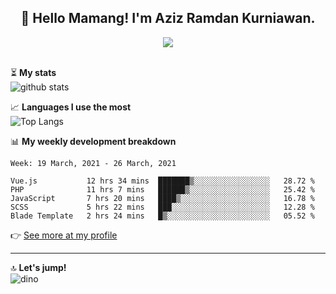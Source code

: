 <h2 align="center">👋 Hello Mamang! I'm Aziz Ramdan Kurniawan.</h2>  
<p align="center">
  <img src="https://komarev.com/ghpvc/?username=azizramdan"> <br><br>
</p>
    
⏳ **My stats**  
![github stats](https://github-readme-stats.vercel.app/api?username=azizramdan&show_icons=true&count_private=true&title_color=000&hide_border=true&hide_title=true)  

📈 **Languages I use the most**  
![Top Langs](https://github-readme-stats.vercel.app/api/top-langs/?username=azizramdan&layout=compact&langs_count=6&hide=tsql&hide_border=true&hide_title=true&exclude_repo=Futsal-Go,Futsal-Go-Admin,Sistem-Informasi-Sensus-Harian-Rawat-Inap)  

📊 **My weekly development breakdown**
<!--START_SECTION:waka-->
```text
Week: 19 March, 2021 - 26 March, 2021

Vue.js           12 hrs 34 mins  ███████▒░░░░░░░░░░░░░░░░░   28.72 % 
PHP              11 hrs 7 mins   ██████▒░░░░░░░░░░░░░░░░░░   25.42 % 
JavaScript       7 hrs 20 mins   ████▒░░░░░░░░░░░░░░░░░░░░   16.78 % 
SCSS             5 hrs 22 mins   ███░░░░░░░░░░░░░░░░░░░░░░   12.28 % 
Blade Template   2 hrs 24 mins   █▒░░░░░░░░░░░░░░░░░░░░░░░   05.52 % 
```
<!--END_SECTION:waka-->
👉 [See more at my profile](https://wakatime.com/@azizramdan)
***
🔝 **Let's jump!**  
![dino](https://raw.githubusercontent.com/azizramdan/azizramdan/master/dino.gif)  
